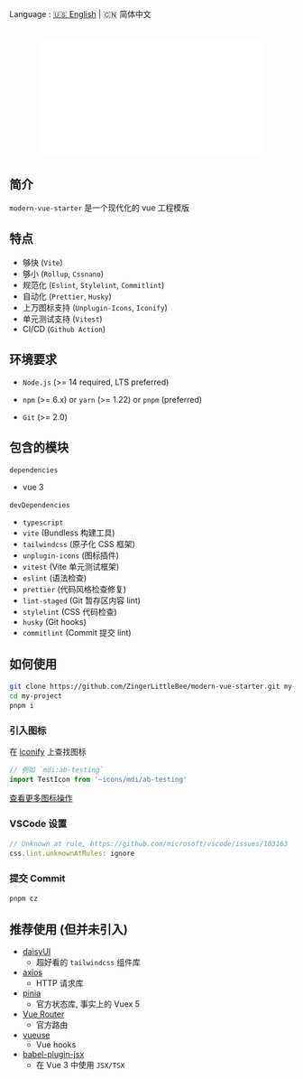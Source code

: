 Language : [🇺🇸 English](./README.md) | 🇨🇳 简体中文

<h1 align="center">
  <img src="header.svg" width="400" height="200"></img>
</h1>
<div align="center">
</div>

## 简介
`modern-vue-starter` 是一个现代化的 vue 工程模版

## 特点
- 够快 (`Vite`)
- 够小 (`Rollup`, `Cssnano`)
- 规范化 (`Eslint`, `Stylelint`, `Commitlint`)
- 自动化 (`Prettier`, `Husky`)
- 上万图标支持 (`Unplugin-Icons`, `Iconify`)
- 单元测试支持 (`Vitest`)
- CI/CD (`Github Action`)

## 环境要求
- `Node.js` (>= 14 required, LTS preferred)

- `npm` (>= 6.x) or `yarn` (>= 1.22) or `pnpm` (preferred)

- `Git` (>= 2.0)

## 包含的模块
`dependencies`
- vue 3

`devDependencies`
- `typescript`
- `vite` (Bundless 构建工具)
- `tailwindcss` (原子化 CSS 框架)
- `unplugin-icons` (图标插件)
- `vitest` (Vite 单元测试框架)
- `eslint` (语法检查)
- `prettier` (代码风格检查修复)
- `lint-staged` (Git 暂存区内容 lint)
- `stylelint` (CSS 代码检查)
- `husky` (Git hooks)
- `commitlint` (Commit 提交 lint)

## 如何使用
```bash
git clone https://github.com/ZingerLittleBee/modern-vue-starter.git my-project
cd my-project
pnpm i
```

### 引入图标
在 [iconify](https://icon-sets.iconify.design/) 上查找图标
```typescript
// 例如 `mdi:ab-testing`
import TestIcon from '~icons/mdi/ab-testing'
```
[查看更多图标操作](https://github.com/antfu/unplugin-icons)

### VSCode 设置
```js
// Unknown at rule, https://github.com/microsoft/vscode/issues/103163
css.lint.unknownAtRules: ignore
```

### 提交 Commit
```bash
pnpm cz
```

## 推荐使用 (但并未引入)
- [daisyUI](https://github.com/saadeghi/daisyui)
  - 超好看的 `tailwindcss` 组件库
- [axios](https://axios-http.com/)
  - HTTP 请求库
- [pinia](https://pinia.vuejs.org/)
  - 官方状态库, 事实上的 Vuex 5
- [Vue Router](https://router.vuejs.org/zh/)
  - 官方路由
- [vueuse](https://vueuse.org/)
  - Vue hooks
- [babel-plugin-jsx](https://github.com/vuejs/babel-plugin-jsx)
  - 在 Vue 3 中使用 `JSX/TSX`
